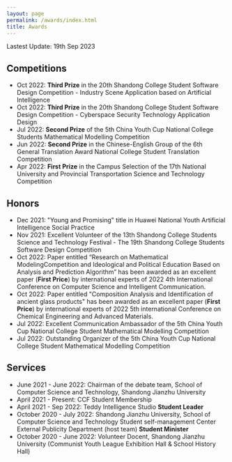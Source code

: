 ```yaml
---
layout: page
permalink: /awards/index.html
title: Awards
---
```


Lastest Update: 19th Sep 2023 &nbsp; 

## Competitions

- Oct 2022: **Third Prize** in the 20th Shandong College Student Software Design Competition - Industry Scene Application based on Artificial Intelligence
- Oct 2022: **Third Prize** in the 20th Shandong College Student Software Design Competition - Cyberspace Security Technology Application Design
- Jul 2022: **Second Prize** of the 5th China Youth Cup National College Students Mathematical Modelling Competition
- Jun 2022: **Second Prize** in the Chinese-English Group of the 6th General Translation Award National College Student Translation Competition
- Apr 2022: **First Prize** in the Campus Selection of the 17th National University and Provincial Transportation Science and Technology Competition<br>

## Honors

- Dec 2021: "Young and Promising" title in Huawei National Youth Artificial Intelligence Social Practice
- Nov 2021: Excellent Volunteer of the 13th Shandong College Students Science and Technology Festival - The 19th Shandong College Students Software Design Competition
- Oct 2022: Paper entitled “Research on Mathematical ModelingCompetition and Ideological and Political Education Based on Analysis and Prediction Algorithm” has been awarded as an excellent paper (**First Price**) by international experts of 2022 4th International Conference on Computer Science and Intelligent Communication. 
- Oct 2022: Paper entitled "Composition Analysis and Identification of ancient glass products" has been awarded as an excellent paper (**First Price**) by international experts of 2022 5th international Conference on Chemical Engineering and Advanced Materials. 
- Jul 2022: Excellent Communication Ambassador of the 5th China Youth Cup National College Student Mathematical Modelling Competition
- Jul 2022: Outstanding Organizer of the 5th China Youth Cup National College Student Mathematical Modelling Competition

## Services

- June 2021 - June 2022: Chairman of the debate team, School of Computer Science and Technology, Shandong Jianzhu University
- April 2021 - Present: CCF Student Membership
- April 2021 - Sep 2022: Teddy Intelligence Studio **Student Leader**
- October 2020 - July 2022: Shandong Jianzhu University, School of Computer Science and Technology Student self-management Center External Publicity Department (host team) **Student Minister**
- October 2020 - June 2022: Volunteer Docent, Shandong Jianzhu University (Communist Youth League Exhibition Hall & School History Hall)